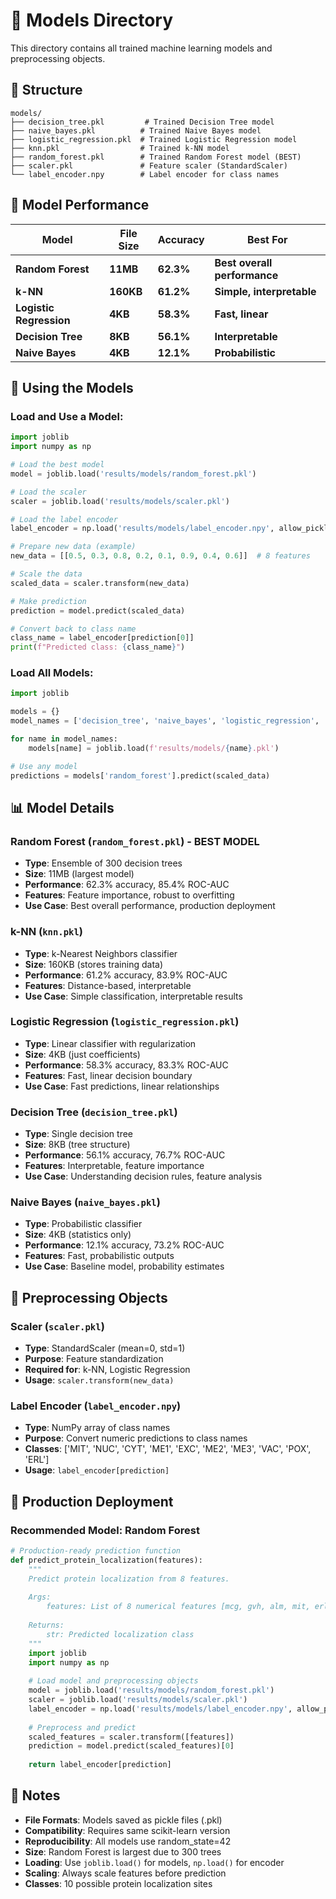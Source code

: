 # 🤖 Models Directory

This directory contains all trained machine learning models and preprocessing objects.

## 📁 Structure

```
models/
├── decision_tree.pkl         # Trained Decision Tree model
├── naive_bayes.pkl          # Trained Naive Bayes model
├── logistic_regression.pkl  # Trained Logistic Regression model
├── knn.pkl                  # Trained k-NN model
├── random_forest.pkl        # Trained Random Forest model (BEST)
├── scaler.pkl               # Feature scaler (StandardScaler)
└── label_encoder.npy        # Label encoder for class names
```

## 🎯 Model Performance

| Model | File Size | Accuracy | Best For |
|-------|-----------|----------|----------|
| **Random Forest** | **11MB** | **62.3%** | **Best overall performance** |
| **k-NN** | **160KB** | **61.2%** | **Simple, interpretable** |
| **Logistic Regression** | **4KB** | **58.3%** | **Fast, linear** |
| **Decision Tree** | **8KB** | **56.1%** | **Interpretable** |
| **Naive Bayes** | **4KB** | **12.1%** | **Probabilistic** |

## 🔧 Using the Models

### **Load and Use a Model**:
```python
import joblib
import numpy as np

# Load the best model
model = joblib.load('results/models/random_forest.pkl')

# Load the scaler
scaler = joblib.load('results/models/scaler.pkl')

# Load the label encoder
label_encoder = np.load('results/models/label_encoder.npy', allow_pickle=True)

# Prepare new data (example)
new_data = [[0.5, 0.3, 0.8, 0.2, 0.1, 0.9, 0.4, 0.6]]  # 8 features

# Scale the data
scaled_data = scaler.transform(new_data)

# Make prediction
prediction = model.predict(scaled_data)

# Convert back to class name
class_name = label_encoder[prediction[0]]
print(f"Predicted class: {class_name}")
```

### **Load All Models**:
```python
import joblib

models = {}
model_names = ['decision_tree', 'naive_bayes', 'logistic_regression', 'knn', 'random_forest']

for name in model_names:
    models[name] = joblib.load(f'results/models/{name}.pkl')

# Use any model
predictions = models['random_forest'].predict(scaled_data)
```

## 📊 Model Details

### **Random Forest** (`random_forest.pkl`) - **BEST MODEL**
- **Type**: Ensemble of 300 decision trees
- **Size**: 11MB (largest model)
- **Performance**: 62.3% accuracy, 85.4% ROC-AUC
- **Features**: Feature importance, robust to overfitting
- **Use Case**: Best overall performance, production deployment

### **k-NN** (`knn.pkl`)
- **Type**: k-Nearest Neighbors classifier
- **Size**: 160KB (stores training data)
- **Performance**: 61.2% accuracy, 83.9% ROC-AUC
- **Features**: Distance-based, interpretable
- **Use Case**: Simple classification, interpretable results

### **Logistic Regression** (`logistic_regression.pkl`)
- **Type**: Linear classifier with regularization
- **Size**: 4KB (just coefficients)
- **Performance**: 58.3% accuracy, 83.3% ROC-AUC
- **Features**: Fast, linear decision boundary
- **Use Case**: Fast predictions, linear relationships

### **Decision Tree** (`decision_tree.pkl`)
- **Type**: Single decision tree
- **Size**: 8KB (tree structure)
- **Performance**: 56.1% accuracy, 76.7% ROC-AUC
- **Features**: Interpretable, feature importance
- **Use Case**: Understanding decision rules, feature analysis

### **Naive Bayes** (`naive_bayes.pkl`)
- **Type**: Probabilistic classifier
- **Size**: 4KB (statistics only)
- **Performance**: 12.1% accuracy, 73.2% ROC-AUC
- **Features**: Fast, probabilistic outputs
- **Use Case**: Baseline model, probability estimates

## 🔧 Preprocessing Objects

### **Scaler** (`scaler.pkl`)
- **Type**: StandardScaler (mean=0, std=1)
- **Purpose**: Feature standardization
- **Required for**: k-NN, Logistic Regression
- **Usage**: `scaler.transform(new_data)`

### **Label Encoder** (`label_encoder.npy`)
- **Type**: NumPy array of class names
- **Purpose**: Convert numeric predictions to class names
- **Classes**: ['MIT', 'NUC', 'CYT', 'ME1', 'EXC', 'ME2', 'ME3', 'VAC', 'POX', 'ERL']
- **Usage**: `label_encoder[prediction]`

## 🚀 Production Deployment

### **Recommended Model**: Random Forest
```python
# Production-ready prediction function
def predict_protein_localization(features):
    """
    Predict protein localization from 8 features.
    
    Args:
        features: List of 8 numerical features [mcg, gvh, alm, mit, erl, pox, vac, nuc]
    
    Returns:
        str: Predicted localization class
    """
    import joblib
    import numpy as np
    
    # Load model and preprocessing objects
    model = joblib.load('results/models/random_forest.pkl')
    scaler = joblib.load('results/models/scaler.pkl')
    label_encoder = np.load('results/models/label_encoder.npy', allow_pickle=True)
    
    # Preprocess and predict
    scaled_features = scaler.transform([features])
    prediction = model.predict(scaled_features)[0]
    
    return label_encoder[prediction]
```

## 📝 Notes

- **File Formats**: Models saved as pickle files (.pkl)
- **Compatibility**: Requires same scikit-learn version
- **Reproducibility**: All models use random_state=42
- **Size**: Random Forest is largest due to 300 trees
- **Loading**: Use `joblib.load()` for models, `np.load()` for encoder
- **Scaling**: Always scale features before prediction
- **Classes**: 10 possible protein localization sites

